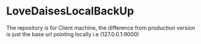 # LoveDaisesLocalBackUp
The repository is for Client machine, the difference from production version is just the base url pointing locally i.e (127.0.0.1:9000)
